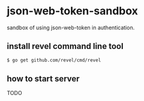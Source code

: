 # json-web-token-sandbox

sandbox of using json-web-token in authentication.

## install revel command line tool

```bash
$ go get github.com/revel/cmd/revel
```

## how to start server

TODO
